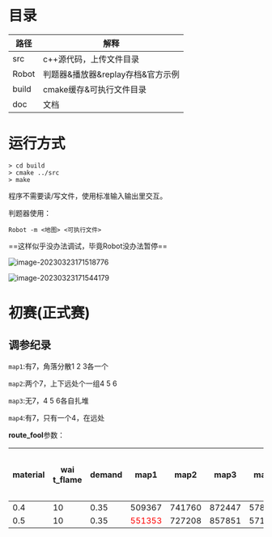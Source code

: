 #  目录

| 路径  | 解释                              |
| ----- | --------------------------------- |
| src   | c++源代码，上传文件目录           |
| Robot | 判题器&播放器&replay存档&官方示例 |
| build | cmake缓存&可执行文件目录          |
| doc   | 文档                              |



# 运行方式

```
> cd build
> cmake ../src
> make
```



程序不需要读/写文件，使用标准输入输出里交互。

判题器使用：

```
Robot -m <地图> <可执行文件>
```

==这样似乎没办法调试，毕竟Robot没办法暂停==

![image-20230323171518776](/home/xv_rong/.config/Typora/typora-user-images/image-20230323171518776.png)

![image-20230323171544179](/home/xv_rong/.config/Typora/typora-user-images/image-20230323171544179.png)


# 初赛(正式赛)

## 调参纪录 

`map1`:有7，角落分散1 2 3各一个

`map2`:两个7，上下远处个一组4 5 6

`map3`:无7，4 5 6各自扎堆

`map4`:有7，只有一个4，在远处

**route_fool**参数：

| material | wai t_flame | demand | map1                            | map2   | map3   | map4   | 总分                             | 其他逻辑 |
| -------- | ----------- | ------ | ------------------------------- | ------ | ------ | ------ | -------------------------------- | -------- |
| 0.4      | 10          | 0.35   | 509367                          | 741760 | 872447 | 578181 | <font color='red'>2701755</font> |          |
| 0.5      | 10          | 0.35   | <font color='red'>551353</font> | 727208 | 857851 | 571735 | 2708147                          |          |





